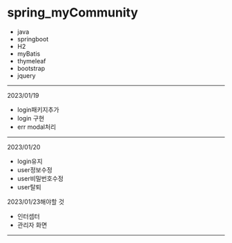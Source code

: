 # spring_myCommunity
- java
- springboot
- H2
- myBatis
- thymeleaf
- bootstrap
- jquery
---
2023/01/19
- login패키지추가
- login 구현
- err modal처리
---
2023/01/20
- login유지
- user정보수정
- user비밀번호수정
- user탈퇴


2023/01/23해야할 것
- 인터셉터
- 관리자 화면
---
